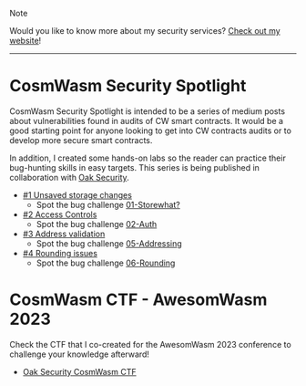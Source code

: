 > [!NOTE] 
> Would you like to know more about my security services?
> [Check out my website](https://jcsec.io/)!
---

# CosmWasm Security Spotlight

CosmWasm Security Spotlight is intended to be a series of medium posts about vulnerabilities found in audits of CW smart contracts. It would be a good starting point for anyone looking to get into CW contracts audits or to develop more secure smart contracts.

In addition, I created some hands-on labs so the reader can practice their bug-hunting skills in easy targets. This series is being published in collaboration with [Oak Security](https://www.oaksecurity.io/).

- [#1 Unsaved storage changes](https://jcsec-audits.medium.com/cosmwasm-security-spotlight-1-cba294b27ea2)
    - Spot the bug challenge [01-Storewhat?](https://github.com/oak-security/cosmwasm-security-dojo/tree/main/challenges/01-storewhat)
- [#2 Access Controls](https://jcsec-audits.medium.com/cosmwasm-security-spotlight-2-3b8abeb066a1)
    - Spot the bug challenge [02-Auth](https://github.com/oak-security/cosmwasm-security-dojo/tree/main/challenges/02-auth)
- [#3 Address validation](https://jcsec-audits.medium.com/cosmwasm-security-spotlight-3-2b11f36fd61)
    - Spot the bug challenge [05-Addressing](https://github.com/oak-security/cosmwasm-security-dojo/tree/main/challenges/05-addressing)
- [#4 Rounding issues](https://jcsec-audits.medium.com/cosmwasm-security-spotlight-4-b5ba69b96c5f)
    - Spot the bug challenge [06-Rounding](https://github.com/oak-security/cosmwasm-security-dojo/tree/main/challenges/06-rounding) 

# CosmWasm CTF - AwesomWasm 2023

Check the CTF that I co-created for the AwesomWasm 2023 conference to challenge your knowledge afterward!
- [Oak Security CosmWasm CTF](https://github.com/oak-security/cosmwasm-ctf)
